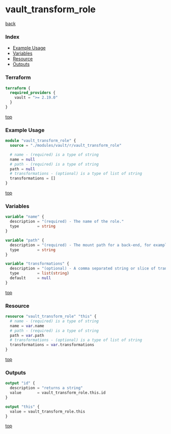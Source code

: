 # vault_transform_role

[back](../vault.md)

### Index

- [Example Usage](#example-usage)
- [Variables](#variables)
- [Resource](#resource)
- [Outputs](#outputs)

### Terraform

```terraform
terraform {
  required_providers {
    vault = ">= 2.19.0"
  }
}
```

[top](#index)

### Example Usage

```terraform
module "vault_transform_role" {
  source = "./modules/vault/r/vault_transform_role"

  # name - (required) is a type of string
  name = null
  # path - (required) is a type of string
  path = null
  # transformations - (optional) is a type of list of string
  transformations = []
}
```

[top](#index)

### Variables

```terraform
variable "name" {
  description = "(required) - The name of the role."
  type        = string
}

variable "path" {
  description = "(required) - The mount path for a back-end, for example, the path given in \"$ vault auth enable -path=my-aws aws\"."
  type        = string
}

variable "transformations" {
  description = "(optional) - A comma separated string or slice of transformations to use."
  type        = list(string)
  default     = null
}
```

[top](#index)

### Resource

```terraform
resource "vault_transform_role" "this" {
  # name - (required) is a type of string
  name = var.name
  # path - (required) is a type of string
  path = var.path
  # transformations - (optional) is a type of list of string
  transformations = var.transformations
}
```

[top](#index)

### Outputs

```terraform
output "id" {
  description = "returns a string"
  value       = vault_transform_role.this.id
}

output "this" {
  value = vault_transform_role.this
}
```

[top](#index)